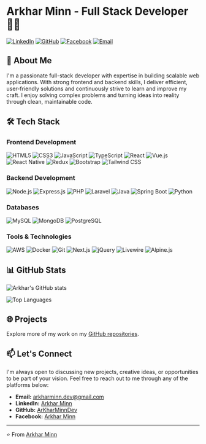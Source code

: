 # Arkhar Minn - Full Stack Developer 👨‍💻

[![LinkedIn](https://img.shields.io/badge/LinkedIn-0A66C2?style=for-the-badge&logo=linkedin&logoColor=white)](https://www.linkedin.com/in/arkhar-minn-901a752a8)
[![GitHub](https://img.shields.io/badge/GitHub-181717?style=for-the-badge&logo=github&logoColor=white)](https://github.com/ArKharMinnDev)
[![Facebook](https://img.shields.io/badge/Facebook-1877F2?style=for-the-badge&logo=facebook&logoColor=white)](https://www.facebook.com/akmin.9060)
[![Email](https://img.shields.io/badge/Email-D14836?style=for-the-badge&logo=gmail&logoColor=white)](mailto:arkharminn.dev@gmail.com)

## 🚀 About Me

I'm a passionate full-stack developer with expertise in building scalable web applications. With strong frontend and backend skills, I deliver efficient, user-friendly solutions and continuously strive to learn and improve my craft. I enjoy solving complex problems and turning ideas into reality through clean, maintainable code.

## 🛠️ Tech Stack

### Frontend Development
![HTML5](https://img.shields.io/badge/HTML5-E34F26?style=flat-square&logo=html5&logoColor=white)
![CSS3](https://img.shields.io/badge/CSS3-1572B6?style=flat-square&logo=css3&logoColor=white)
![JavaScript](https://img.shields.io/badge/JavaScript-F7DF1E?style=flat-square&logo=javascript&logoColor=black)
![TypeScript](https://img.shields.io/badge/TypeScript-3178C6?style=flat-square&logo=typescript&logoColor=white)
![React](https://img.shields.io/badge/React-61DAFB?style=flat-square&logo=react&logoColor=black)
![Vue.js](https://img.shields.io/badge/Vue.js-4FC08D?style=flat-square&logo=vue.js&logoColor=white)
![React Native](https://img.shields.io/badge/React_Native-61DAFB?style=flat-square&logo=react&logoColor=black)
![Redux](https://img.shields.io/badge/Redux-764ABC?style=flat-square&logo=redux&logoColor=white)
![Bootstrap](https://img.shields.io/badge/Bootstrap-7952B3?style=flat-square&logo=bootstrap&logoColor=white)
![Tailwind CSS](https://img.shields.io/badge/Tailwind_CSS-06B6D4?style=flat-square&logo=tailwind-css&logoColor=white)

### Backend Development
![Node.js](https://img.shields.io/badge/Node.js-339933?style=flat-square&logo=node.js&logoColor=white)
![Express.js](https://img.shields.io/badge/Express.js-000000?style=flat-square&logo=express&logoColor=white)
![PHP](https://img.shields.io/badge/PHP-777BB4?style=flat-square&logo=php&logoColor=white)
![Laravel](https://img.shields.io/badge/Laravel-FF2D20?style=flat-square&logo=laravel&logoColor=white)
![Java](https://img.shields.io/badge/Java-007396?style=flat-square&logo=java&logoColor=white)
![Spring Boot](https://img.shields.io/badge/Spring_Boot-6DB33F?style=flat-square&logo=spring-boot&logoColor=white)
![Python](https://img.shields.io/badge/Python-3776AB?style=flat-square&logo=python&logoColor=white)

### Databases
![MySQL](https://img.shields.io/badge/MySQL-4479A1?style=flat-square&logo=mysql&logoColor=white)
![MongoDB](https://img.shields.io/badge/MongoDB-47A248?style=flat-square&logo=mongodb&logoColor=white)
![PostgreSQL](https://img.shields.io/badge/PostgreSQL-4169E1?style=flat-square&logo=postgresql&logoColor=white)

### Tools & Technologies
![AWS](https://img.shields.io/badge/AWS-232F3E?style=flat-square&logo=amazon-aws&logoColor=white)
![Docker](https://img.shields.io/badge/Docker-2496ED?style=flat-square&logo=docker&logoColor=white)
![Git](https://img.shields.io/badge/Git-F05032?style=flat-square&logo=git&logoColor=white)
![Next.js](https://img.shields.io/badge/Next.js-000000?style=flat-square&logo=next.js&logoColor=white)
![jQuery](https://img.shields.io/badge/jQuery-0769AD?style=flat-square&logo=jquery&logoColor=white)
![Livewire](https://img.shields.io/badge/Livewire-4E56A6?style=flat-square&logo=laravel-livewire&logoColor=white)
![Alpine.js](https://img.shields.io/badge/Alpine.js-8BC0D0?style=flat-square&logo=alpine.js&logoColor=black)

## 📊 GitHub Stats

![Arkhar's GitHub stats](https://github-readme-stats.vercel.app/api?username=ArKharMinnDev&show_icons=true&theme=radical)

![Top Languages](https://github-readme-stats.vercel.app/api/top-langs/?username=ArKharMinnDev&layout=compact&theme=radical)

## 🌐 Projects

Explore more of my work on my [GitHub repositories](https://github.com/ArKharMinnDev).

## 📫 Let's Connect

I'm always open to discussing new projects, creative ideas, or opportunities to be part of your vision. Feel free to reach out to me through any of the platforms below:

- **Email:** [arkharminn.dev@gmail.com](mailto:arkharminn.dev@gmail.com)
- **LinkedIn:** [Arkhar Minn](https://www.linkedin.com/in/arkhar-minn-901a752a8)
- **GitHub:** [ArKharMinnDev](https://github.com/ArKharMinnDev)
- **Facebook:** [Arkhar Minn](https://www.facebook.com/akmin.9060)

---

⭐️ From [Arkhar Minn](https://github.com/ArKharMinnDev)
